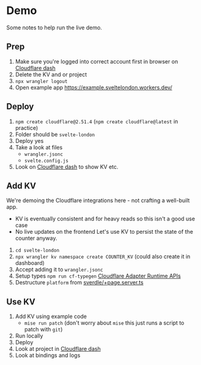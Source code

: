 # Demo

Some notes to help run the live demo.

## Prep

1. Make sure you're logged into correct account first in browser on [Cloudflare dash](https://dash.cloudflare.com/)
2. Delete the KV and or project
3. `npx wrangler logout`
4. Open example app https://example.sveltelondon.workers.dev/

## Deploy

1. `npm create cloudflare@2.51.4` (`npm create cloudflare@latest` in practice)
2. Folder should be `svelte-london`
3. Deploy yes
4. Take a look at files
    - `wrangler.jsonc`
    - `svelte.config.js`
5. Look on [Cloudflare dash](https://dash.cloudflare.com/) to show KV etc. 

## Add KV

We're demoing the Cloudflare integrations here - not crafting a well-built app.
- KV is eventually consistent and for heavy reads so this isn't a good use case
- No live updates on the frontend
Let's use KV to persist the state of the counter anyway.

1. `cd svelte-london`
2. `npx wrangler kv namespace create COUNTER_KV` (could also create it in dashboard)
3. Accept adding it to `wrangler.jsonc`
4. Setup types
   `npm run cf-typegen`
   [Cloudflare Adapter Runtime APIs](https://svelte.dev/docs/kit/adapter-cloudflare#Runtime-APIs)
5. Destructure `platform` from [sverdle/+page.server.ts](svelte-london/src/routes/sverdle/+page.server.ts)

## Use KV

1. Add KV using example code
    - `mise run patch` (don't worry about `mise` this just runs a script to patch with `git`)
2. Run locally
3. Deploy
4. Look at project in [Cloudflare dash](https://dash.cloudflare.com/)
5. Look at bindings and logs
